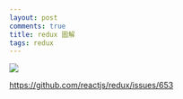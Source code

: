 ```yaml
---
layout: post
comments: true
title: redux 圖解
tags: redux
---
```

[![](https://camo.githubusercontent.com/5aba89b6daab934631adffc1f301d17bb273268b/68747470733a2f2f73332e616d617a6f6e6177732e636f6d2f6d656469612d702e736c69642e65732f75706c6f6164732f3336343831322f696d616765732f323438343535322f415243482d5265647578322d7265616c2e676966)](
http://slides.com/jenyaterpil/redux-from-twitter-hype-to-production)

https://github.com/reactjs/redux/issues/653

